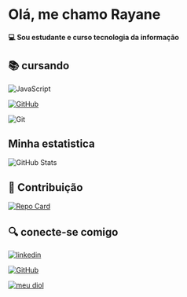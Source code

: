 # Olá, me chamo Rayane 




#### 💻 Sou estudante e curso tecnologia da informação 


## 📚 cursando
![JavaScript](https://img.shields.io/badge/javascript-%23323330.svg?style=for-the-badge&logo=javascript&logoColor=%23F7DF1E)


[![GitHub](https://img.shields.io/badge/GitHub-100000?style=for-the-badge&logo=github&logoColor=white)](https://github.com/seuname)

![Git](https://img.shields.io/badge/GIT-E44C30?style=for-the-badge&logo=git&logoColor=white)
## Minha estatistica
![GitHub Stats](https://github-readme-stats.vercel.app/api?username=rayanenonato&theme=transparent&bg_color=000&border_color=30A3DC&show_icons=true&icon_color=30A3DC&title_color=E94D5F&text_color=FFF)

## 🚀 Contribuição
[![Repo Card](https://github-readme-stats.vercel.app/api/pin/?username=rayanenonato&repo=dio-lab-open-source&bg_color=000&border_color=30A3DC&show_icons=true&icon_color=30A3DC&title_color=E94D5F&text_color=FFF)](https://github.com/rayanenonato/dio-lab-open-source.git)

## 🔍 conecte-se comigo
[![linkedin](https://img.shields.io/badge/linkedin-0A66C2?/tyle=for-the-badge&logo=linkedin&logoColor=white)](/www.linkedin.com/in/rayane-nonato-34a73726a)

[![GitHub](https://img.shields.io/badge/GitHub-100000?style=for-the-badge&logo=github&logoColor=white)](https://github.com/rayanenonato)

[![meu diol](https://img.shields.io/badge/dio-000?style=for-the-badge&logo=dio-outlook&logoColor=007BFF)](https://web.dio.me/users/rayanenonato012?tab=achievements)


